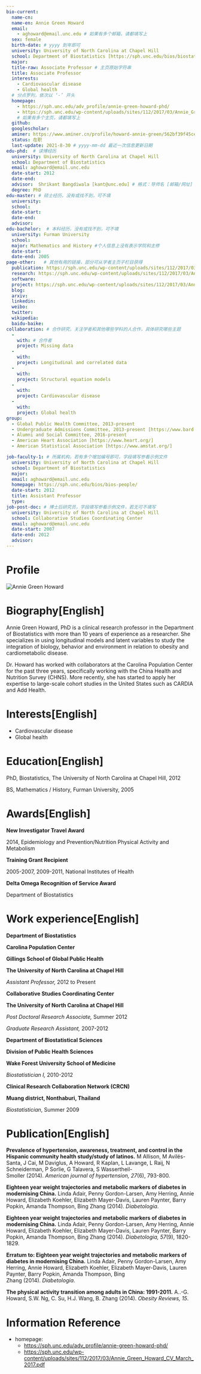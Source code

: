```yaml
---
bio-current:
  name-cn: 
  name-en: Annie Green Howard
  email: 
    - aghoward@email.unc.edu # 如果有多个邮箱，请都填写上
  sex: female
  birth-date: # yyyy 到年即可
  university: University of North Carolina at Chapel Hill 
  school: Department of Biostatistics [https://sph.unc.edu/bios/biostatistics/] # 格式：学院名称[学院官网链接]
  major: 
  title-raw: Associate Professor # 主页原始字符串
  title: Associate Professor
  interests: 
    - Cardiovascular disease  
    - Global health
  # 分点罗列，依次以 ‘-’ 开头
  homepage: 
    - https://sph.unc.edu/adv_profile/annie-green-howard-phd/ 
    - https://sph.unc.edu/wp-content/uploads/sites/112/2017/03/Annie_Green_Howard_CV_March_2017.pdf
    # 如果有多个主页，请都填写上
  github: 
  googlescholar:  
  aminer: https://www.aminer.cn/profile/howard-annie-green/562bf39f45cedb3398ba1f2c 
  status: 在职
  last-update: 2021-8-30 # yyyy-mm-dd 最近一次信息更新日期
edu-phd:  # 读博经历
  university: University of North Carolina at Chapel Hill
  school: Department of Biostatistics 
  email: aghoward@email.unc.edu
  date-start: 2012
  date-end: 
  advisor:  Shrikant Bangdiwala [kant@unc.edu] # 格式：导师名 [邮箱/网址]
  degree: PhD
edu-master: # 硕士经历，没有或找不到，可不填
  university: 
  school: 
  date-start: 
  date-end: 
  advisor:
edu-bachelor:  # 本科经历，没有或找不到，可不填
  university: Furman University
  school: 
  major: Mathematics and History #个人信息上没有表示学院和主修
  date-start: 
  date-end: 2005
page-other:   # 其他有用的链接，部分可从学者主页子栏目获得
  publication: https://sph.unc.edu/wp-content/uploads/sites/112/2017/03/Annie_Green_Howard_CV_March_2017.pdf
  research: https://sph.unc.edu/wp-content/uploads/sites/112/2017/03/Annie_Green_Howard_CV_March_2017.pdf
  software: 
  project: https://sph.unc.edu/wp-content/uploads/sites/112/2017/03/Annie_Green_Howard_CV_March_2017.pdf
  blog: 
  arxiv: 
  linkedin: 
  weibo:
  twitter:
  wikipedia:
  baidu-baike:
collaboration: # 合作研究，关注学者和其他哪些学科的人合作，具体研究哪些主题
  - 
    with: # 合作者
    project: Missing data
  - 
    with: 
    project: Longitudinal and correlated data
  - 
    with: 
    project: Structural equation models
  -
    with: 
    project: Cardiovascular disease
  -
    with:
    project: Global health
group: 
  - Global Public Health Committee, 2013-present  
  - Undergraduate Admissions Committee, 2013-present [https://www.bard.edu/admission/]
  - Alumni and Social Committee, 2016-present
  - American Heart Association [https://www.heart.org/]
  - American Statistical Association [https://www.amstat.org/]

job-faculty-1: # 所属机构，若有多个增加编号即可，字段填写参看示例文件
  university: University of North Carolina at Chapel Hill 
  school: Department of Biostatistics
  major: 
  email: aghoward@email.unc.edu  
  homepage: https://sph.unc.edu/bios/bios-people/
  date-start: 2012
  title: Assistant Professor
  type: 
job-post-doc: # 博士后研究员，字段填写参看示例文件，若无可不填写
  university: University of North Carolina at Chapel Hill 
  school: Collaborative Studies Coordinating Center
  email: aghoward@email.unc.edu 
  date-start: 2007
  date-end: 2012
  advisor: 
---
```


# Profile

![Annie Green Howard](https://sph.unc.edu/wp-content/uploads/sites/112/2021/06/Howard_AnnieGreen_738x714.jpg)

# Biography[English]

Annie Green Howard, PhD is a clinical research professor in the Department of Biostatistics with more than 10 years of experience as a researcher. She specializes in using longitudinal models and latent variables to study the integration of biology, behavior and environment in relation to obesity and cardiometabolic disease.  

Dr. Howard has worked with collaborators at the Carolina Population Center for the past three years, specifically working with the China Health and Nutrition Survey (CHNS). More recently, she has started to apply her expertise to large-scale cohort studies in the United States such as CARDIA and Add Health.


# Interests[English]
- Cardiovascular disease  
- Global health

# Education[English]

PhD, Biostatistics, The University of North Carolina at Chapel Hill, 2012

BS, Mathematics / History, Furman University, 2005



# Awards[English]

**New Investigator Travel Award**

2014, Epidemiology and Prevention/Nutrition Physical Activity and Metabolism

**Training Grant Recipient**

2005-2007, 2009-2011, National Institutes of Health

**Delta Omega Recognition of Service Award**

Department of Biostatistics

# Work experience[English]

**Department of Biostatistics**

**Carolina Population Center**

**Gillings School of Global Public Health**

**The University of North Carolina at Chapel Hill**

_Assistant Professor,_ 2012 to Present

**Collaborative Studies Coordinating Center**

**The University of North Carolina at Chapel Hill**

_Post Doctoral Research Associate,_ Summer 2012

_Graduate Research Assistant,_ 2007-2012

**Department of Biostatistical Sciences**

**Division of Public Health Sciences**

**Wake Forest University School of Medicine**

_Biostatistician I,_	2010-2012

**Clinical Research Collaboration Network (CRCN)**

**Muang district, Nonthaburi, Thailand**

_Biostatistician_, Summer 2009


# Publication[English]

**Prevalence of hypertension, awareness, treatment, and control in the Hispanic community health study/study of latinos.** M Allison, M Avilés-Santa, J Cai, M Daviglus, A Howard, R Kaplan, L Lavange, L Raij, N Schneiderman, P Sorlie, G Talavera, S Wassertheil-Smoller (2014). _American journal of hypertension, 27_(6), 793-800.

**Eighteen year weight trajectories and metabolic markers of diabetes in modernising China.** Linda Adair, Penny Gordon-Larsen, Amy Herring, Annie Howard, Elizabeth Koehler, Elizabeth Mayer-Davis, Lauren Paynter, Barry Popkin, Amanda Thompson, Bing Zhang (2014). _Diabetologia_.

**Eighteen year weight trajectories and metabolic markers of diabetes in modernising China.** Linda Adair, Penny Gordon-Larsen, Amy Herring, Annie Howard, Elizabeth Koehler, Elizabeth Mayer-Davis, Lauren Paynter, Barry Popkin, Amanda Thompson, Bing Zhang (2014). _Diabetologia, 57_(9), 1820-1829.

**Erratum to: Eighteen year weight trajectories and metabolic markers of diabetes in modernising China.** Linda Adair, Penny Gordon-Larsen, Amy Herring, Annie Howard, Elizabeth Koehler, Elizabeth Mayer-Davis, Lauren Paynter, Barry Popkin, Amanda Thompson, Bing Zhang (2014). _Diabetologia_.

**The physical activity transition among adults in China: 1991-2011.** A..-G. Howard, S.W. Ng, C. Su, H.J. Wang, B. Zhang (2014). _Obesity Reviews, 15_.

# Information Reference
- homepage: 
  - https://sph.unc.edu/adv_profile/annie-green-howard-phd/ 
  - https://sph.unc.edu/wp-content/uploads/sites/112/2017/03/Annie_Green_Howard_CV_March_2017.pdf

